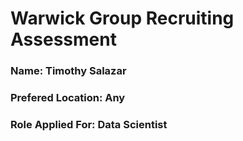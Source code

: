# Warwick Group Recruiting Assessment
### Name: Timothy Salazar
### Prefered Location: Any
### Role Applied For: Data Scientist


